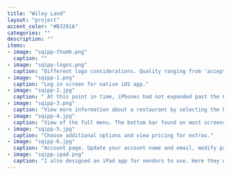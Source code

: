 ```yaml
---
title: "Wiley Land"
layout: "project"
accent_color: "#B3291A"
categories: ""
description: ""
items:
- image: "sqipp-thumb.png"
  caption: ""
- image: "sqipp-logos.png"
  caption: "Different logo considerations. Quality ranging from 'acceptable' to 'just awful'"
- image: "sqipp-1.png"
  caption: "Log in screen for native iOS app."
- image: "sqipp-2.jpg"
  caption: " At this point in time, iPhones had not expanded past the 640x960 screen size. Arranging and consolidating as much information and features while retaining a readable and useful view proved to be quite a challenge."
- image: "sqipp-3.png"
  caption: "View more information about a restaurant by selecting the hamburger menu to the right of the name. View restaurant hours or get directions. Additionally, you can add to favorites or call the restaurant."
- image: "sqipp-4.jpg"
  caption: "View of the full menu. The bottom bar found on most screens allows for quick access to account settings, current order and total, and your favorites list."
- image: "sqipp-5.jpg"
  caption: "Choose additional options and view pricing for extras."
- image: "sqipp-6.jpg"
  caption: "Account page. Update your account name and email, modify payment methods, and view previous orders."
- image: "sqipp-ipad.png"
  caption: "I also designed an iPad app for vendors to use. Here they would receive orders from the Sqipp iPhone app and process them accordingly."
---
```

